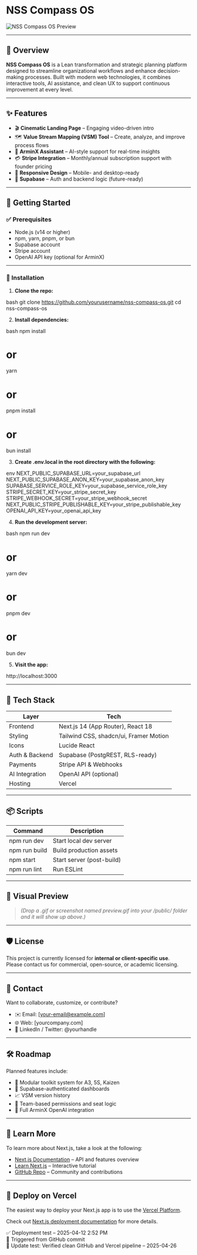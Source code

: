# NSS Compass OS

![NSS Compass OS Preview](./public/preview.gif)

---

## 🧭 Overview

**NSS Compass OS** is a Lean transformation and strategic planning platform designed to streamline organizational workflows and enhance decision-making processes. Built with modern web technologies, it combines interactive tools, AI assistance, and clean UX to support continuous improvement at every level.

---

## ✨ Features

- 🎬 **Cinematic Landing Page** – Engaging video-driven intro  
- 🗺️ **Value Stream Mapping (VSM) Tool** – Create, analyze, and improve process flows  
- 🤖 **ArminX Assistant** – AI-style support for real-time insights  
- 💳 **Stripe Integration** – Monthly/annual subscription support with founder pricing  
- 📱 **Responsive Design** – Mobile- and desktop-ready  
- 🧠 **Supabase** – Auth and backend logic (future-ready)  

---

## 🚀 Getting Started

### ✅ Prerequisites

- Node.js (v14 or higher)  
- npm, yarn, pnpm, or bun  
- Supabase account  
- Stripe account  
- OpenAI API key (optional for ArminX)  

---

### 🔧 Installation

1. **Clone the repo:**

   
bash
   git clone https://github.com/yourusername/nss-compass-os.git
   cd nss-compass-os


2. **Install dependencies:**

   
bash
   npm install
   # or
   yarn
   # or
   pnpm install
   # or
   bun install


3. **Create .env.local in the root directory with the following:**

   
env
   NEXT_PUBLIC_SUPABASE_URL=your_supabase_url
   NEXT_PUBLIC_SUPABASE_ANON_KEY=your_supabase_anon_key
   SUPABASE_SERVICE_ROLE_KEY=your_supabase_service_role_key
   STRIPE_SECRET_KEY=your_stripe_secret_key
   STRIPE_WEBHOOK_SECRET=your_stripe_webhook_secret
   NEXT_PUBLIC_STRIPE_PUBLISHABLE_KEY=your_stripe_publishable_key
   OPENAI_API_KEY=your_openai_api_key


4. **Run the development server:**

   
bash
   npm run dev
   # or
   yarn dev
   # or
   pnpm dev
   # or
   bun dev


5. **Visit the app:**

   
http://localhost:3000


---

## 🧰 Tech Stack

| Layer            | Tech                                      |
|------------------|--------------------------------------------|
| Frontend         | Next.js 14 (App Router), React 18          |
| Styling          | Tailwind CSS, shadcn/ui, Framer Motion     |
| Icons            | Lucide React                               |
| Auth & Backend   | Supabase (PostgREST, RLS-ready)            |
| Payments         | Stripe API & Webhooks                      |
| AI Integration   | OpenAI API (optional)                      |
| Hosting          | Vercel                                     |

---

## 📦 Scripts

| Command            | Description                  |
|--------------------|------------------------------|
| npm run dev      | Start local dev server       |
| npm run build    | Build production assets      |
| npm start        | Start server (post-build)    |
| npm run lint     | Run ESLint                   |

---

## 📸 Visual Preview

> _(Drop a .gif or screenshot named preview.gif into your /public/ folder and it will show up above.)_

---

## 🛡 License

This project is currently licensed for **internal or client-specific use**.  
Please contact us for commercial, open-source, or academic licensing.

---

## 👥 Contact

Want to collaborate, customize, or contribute?

- ✉️ Email: [your-email@example.com]  
- 🌐 Web: [yourcompany.com]  
- 🔗 LinkedIn / Twitter: @yourhandle

---

## 🛠 Roadmap

Planned features include:

- 🧩 Modular toolkit system for A3, 5S, Kaizen  
- 🔐 Supabase-authenticated dashboards  
- 📈 VSM version history  
- 🤝 Team-based permissions and seat logic  
- 🧠 Full ArminX OpenAI integration  

---

## 📘 Learn More

To learn more about Next.js, take a look at the following:

- [Next.js Documentation](https://nextjs.org/docs) – API and features overview  
- [Learn Next.js](https://nextjs.org/learn-pages-router) – Interactive tutorial  
- [GitHub Repo](https://github.com/vercel/next.js) – Community and contributions  

---

## 🚀 Deploy on Vercel

The easiest way to deploy your Next.js app is to use the [Vercel Platform](https://vercel.com/new?utm_medium=default-template&filter=next.js&utm_source=create-next-app&utm_campaign=create-next-app-readme).

Check out [Next.js deployment documentation](https://nextjs.org/docs/pages/building-your-application/deploying) for more details.

✅ Deployment test – 2025-04-12 2:52 PM  
🔁 Triggered from GitHub commit  
🔄 Update test: Verified clean GitHub and Vercel pipeline – 2025-04-26
